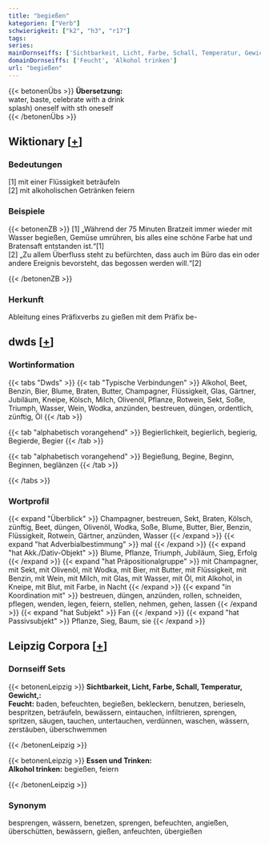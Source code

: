 ```yaml
---
title: "begießen"
kategorien: ["Verb"]
schwierigkeit: ["k2", "h3", "r17"]
tags:
series:
mainDornseiffs: ['Sichtbarkeit, Licht, Farbe, Schall, Temperatur, Gewicht,', 'Essen und Trinken']
domainDornseiffs: ['Feucht', 'Alkohol trinken']
url: "begießen"
---
```


{{< betonenÜbs >}}
**Übersetzung:**  
water, baste, celebrate with a drink  
splash) oneself with sth oneself  
{{< /betonenÜbs >}}

## Wiktionary [[+](https://de.wiktionary.org/wiki/begießen)]

### Bedeutungen
[1] mit einer Flüssigkeit beträufeln  
[2] mit alkoholischen Getränken feiern  

### Beispiele
{{< betonenZB >}}
[1] „Während der 75 Minuten Bratzeit immer wieder mit Wasser begießen, Gemüse umrühren, bis alles eine schöne Farbe hat und Bratensaft entstanden ist.“[1]  
[2] „Zu allem Überfluss steht zu befürchten, dass auch im Büro das ein oder andere Ereignis bevorsteht, das begossen werden will.“[2]  

{{< /betonenZB >}}
### Herkunft
Ableitung eines Präfixverbs zu gießen mit dem Präfix be-  



## dwds [[+](https://www.dwds.de/wb/begießen)]

### Wortinformation
{{< tabs "Dwds" >}}
{{< tab "Typische Verbindungen" >}}
Alkohol, Beet, Benzin, Bier, Blume, Braten, Butter, Champagner, Flüssigkeit, Glas, Gärtner, Jubiläum, Kneipe, Kölsch, Milch, Olivenöl, Pflanze, Rotwein, Sekt, Soße, Triumph, Wasser, Wein, Wodka, anzünden, bestreuen, düngen, ordentlich, zünftig, Öl
{{< /tab >}}

{{< tab "alphabetisch vorangehend" >}}
Begierlichkeit, begierlich, begierig, Begierde, Begier
{{< /tab >}}

{{< tab "alphabetisch vorangehend" >}}
Begießung, Begine, Beginn, Beginnen, beglänzen
{{< /tab >}}

{{< /tabs >}}

### Wortprofil
{{< expand "Überblick" >}} Champagner, bestreuen, Sekt, Braten, Kölsch, zünftig, Beet, düngen, Olivenöl, Wodka, Soße, Blume, Butter, Bier, Benzin, Flüssigkeit, Rotwein, Gärtner, anzünden, Wasser {{< /expand >}}
{{< expand "hat Adverbialbestimmung" >}} mal {{< /expand >}}
{{< expand "hat Akk./Dativ-Objekt" >}} Blume, Pflanze, Triumph, Jubiläum, Sieg, Erfolg {{< /expand >}}
{{< expand "hat Präpositionalgruppe" >}} mit Champagner, mit Sekt, mit Olivenöl, mit Wodka, mit Bier, mit Butter, mit Flüssigkeit, mit Benzin, mit Wein, mit Milch, mit Glas, mit Wasser, mit Öl, mit Alkohol, in Kneipe, mit Blut, mit Farbe, in Nacht {{< /expand >}}
{{< expand "in Koordination mit" >}} bestreuen, düngen, anzünden, rollen, schneiden, pflegen, wenden, legen, feiern, stellen, nehmen, gehen, lassen {{< /expand >}}
{{< expand "hat Subjekt" >}} Fan {{< /expand >}}
{{< expand "hat Passivsubjekt" >}} Pflanze, Sieg, Baum, sie {{< /expand >}}

## Leipzig Corpora [[+](https://corpora.uni-leipzig.de/en/res?word=begießen&corpusId=deu_newscrawl-public_2018)]

### Dornseiff Sets
{{< betonenLeipzig >}}
**Sichtbarkeit, Licht, Farbe, Schall, Temperatur, Gewicht,:**  
**Feucht:** baden, befeuchten, begießen, bekleckern, benutzen, berieseln, bespritzen, beträufeln, bewässern, eintauchen, infiltrieren, sprengen, spritzen, säugen, tauchen, untertauchen, verdünnen, waschen, wässern, zerstäuben, überschwemmen  

{{< /betonenLeipzig >}}


{{< betonenLeipzig >}}
**Essen und Trinken:**  
**Alkohol trinken:** begießen, feiern  

{{< /betonenLeipzig >}}

### Synonym
besprengen, wässern, benetzen, sprengen, befeuchten, angießen, überschütten, bewässern, gießen, anfeuchten, übergießen

